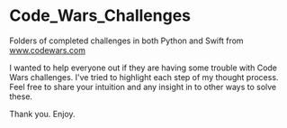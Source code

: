 # Code_Wars_Challenges
Folders of completed challenges in both Python and Swift from www.codewars.com

I wanted to help everyone out if they are having some trouble with Code Wars challenges. I've tried to highlight each step 
of my thought process. Feel free to share your intuition and any insight in to other ways to solve these. 

Thank you. Enjoy.
